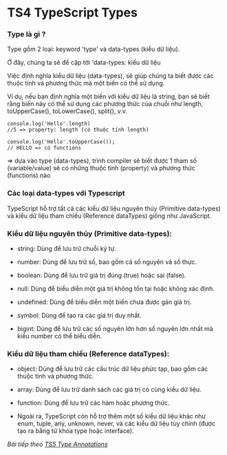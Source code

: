 # TS4 TypeScript Types
### Type là gì ?

Type gồm 2 loại: keyword 'type' và data-types (kiểu dữ liệu). 

Ở đây, chúng ta sẽ đề cập tới 'data-types: kiểu dữ liệu

Việc định nghĩa kiểu dữ liệu (data-types), sẽ giúp chúng ta biết được các thuộc tính và phương thức mà một biến có thể sử dụng.

Ví dụ, nếu bạn định nghĩa một biến với kiểu dữ liệu là string, bạn sẽ biết rằng biến này có thể sử dụng các phương thức của chuỗi như length, toUpperCase(), toLowerCase(), split(), v.v.

```
console.log('Hello'.length) 
//5 => property: length (có thuộc tính length)

console.log('Hello'.toUpperCase()); 
// HELLO => có functions
```
=> dựa vào type (data-types), trình compiler sẽ biết được 1 tham số (variable/value)
sẽ có những thuộc tính (property) và phương thức (functions) nào

### Các loại data-types với Typescript

TypeScript hỗ trợ tất cả các kiểu dữ liệu nguyên thủy (Primitive data-types) và kiểu dữ liệu tham chiếu (Reference dataTypes) giống như JavaScript.

### Kiểu dữ liệu nguyên thủy (Primitive data-types):

- string: Dùng để lưu trữ chuỗi ký tự.

- number: Dùng để lưu trữ số, bao gồm cả số nguyên và số thực.

- boolean: Dùng để lưu trữ giá trị đúng (true) hoặc sai (false).

- null: Dùng để biểu diễn một giá trị không tồn tại hoặc không xác định.

- undefined: Dùng để biểu diễn một biến chưa được gán giá trị.

- symbol: Dùng để tạo ra các giá trị duy nhất.

- bigint: Dùng để lưu trữ các số nguyên lớn hơn số nguyên lớn nhất mà kiểu number có thể biểu diễn.

### Kiểu dữ liệu tham chiếu (Reference dataTypes):

- object: Dùng để lưu trữ các cấu trúc dữ liệu phức tạp, bao gồm các thuộc tính và phương thức.

- array: Dùng để lưu trữ danh sách các giá trị có cùng kiểu dữ liệu.

- function: Dùng để lưu trữ các hàm hoặc phương thức.

- Ngoài ra, TypeScript còn hỗ trợ thêm một số kiểu dữ liệu khác như enum, tuple, any, unknown, never, và các kiểu dữ liệu tùy chỉnh (được tạo ra bằng từ khóa type hoặc interface).


*Bài tiếp theo [TS5 Type Annotations](/session/session_005_ts_annotations.md)*